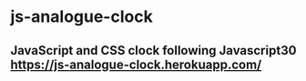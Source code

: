 # js-analogue-clock

## JavaScript and CSS clock following Javascript30 https://js-analogue-clock.herokuapp.com/
